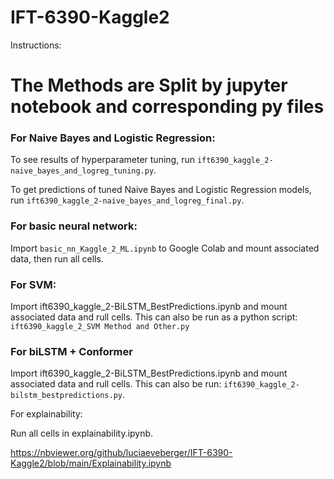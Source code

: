# IFT-6390-Kaggle2

Instructions: 

# The Methods are Split by jupyter notebook and corresponding py files 

### For Naive Bayes and Logistic Regression:

To see results of hyperparameter tuning, run `ift6390_kaggle_2-naive_bayes_and_logreg_tuning.py`.

To get predictions of tuned Naive Bayes and Logistic Regression models, run `ift6390_kaggle_2-naive_bayes_and_logreg_final.py`.

### For basic neural network:

Import `basic_nn_Kaggle_2_ML.ipynb` to Google Colab and mount associated data, then run all cells.

### For SVM: 
Import ift6390_kaggle_2-BiLSTM_BestPredictions.ipynb and mount associated data and rull cells. 
This can also be run as a python script: `ift6390_kaggle_2_SVM Method and Other.py`

### For biLSTM + Conformer

Import ift6390_kaggle_2-BiLSTM_BestPredictions.ipynb and mount associated data and rull cells. 
This can also be run: `ift6390_kaggle_2-bilstm_bestpredictions.py`.

For explainability:

Run all cells in explainability.ipynb.

https://nbviewer.org/github/luciaeveberger/IFT-6390-Kaggle2/blob/main/Explainability.ipynb
